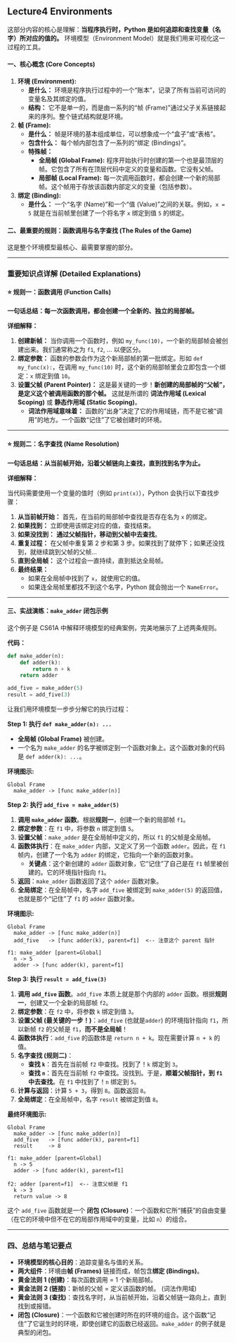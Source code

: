 ## Lecture4 Environments

这部分内容的核心是理解：**当程序执行时，Python 是如何追踪和查找变量（名字）所对应的值的。** 环境模型（Environment Model）就是我们用来可视化这一过程的工具。



#### **一、核心概念 (Core Concepts)**

1. **环境 (Environment):**
   - **是什么：** 环境是程序执行过程中的一个“账本”，记录了所有当前可访问的变量名及其绑定的值。
   - **结构：** 它不是单一的，而是由一系列的“帧 (Frame)”通过父子关系链接起来的序列。整个链式结构就是环境。
2. **帧 (Frame):**
   - **是什么：** 帧是环境的基本组成单位，可以想象成一个“盒子”或“表格”。
   - **包含什么：** 每个帧内部包含了一系列的“绑定 (Bindings)”。
   - **特殊帧：**
     - **全局帧 (Global Frame):** 程序开始执行时创建的第一个也是最顶层的帧。它包含了所有在顶层代码中定义的变量和函数。它没有父帧。
     - **局部帧 (Local Frame):** 每一次调用函数时，都会创建一个新的局部帧。这个帧用于存放该函数内部定义的变量（包括参数）。
3. **绑定 (Binding):**
   - **是什么：** 一个“名字 (Name)”和一个“值 (Value)”之间的关联。例如，`x = 5` 就是在当前帧里创建了一个将名字 `x` 绑定到值 `5` 的绑定。



#### **二、最重要的规则：函数调用与名字查找 (The Rules of the Game)**

这是整个环境模型最核心、最需要掌握的部分。

------



### **重要知识点详解 (Detailed Explanations)**



#### **⭐ 规则一：函数调用 (Function Calls)**

**一句话总结：每一次函数调用，都会创建一个全新的、独立的局部帧。**

**详细解释：**

1. **创建新帧：** 当你调用一个函数时，例如 `my_func(10)`，一个新的局部帧会被创建出来。我们通常称之为 `f1`, `f2`, ... 以便区分。
2. **绑定参数：** 函数的参数会作为这个新局部帧的第一批绑定。形如 `def my_func(x):`，在调用 `my_func(10)` 时，这个新的局部帧里会立即包含一个绑定：`x` 绑定到值 `10`。
3. **设置父帧 (Parent Pointer)：** 这是最关键的一步！**新创建的局部帧的“父帧”，是定义这个被调用函数的那个帧。** 这就是所谓的 **词法作用域 (Lexical Scoping)** 或 **静态作用域 (Static Scoping)**。
   - **词法作用域意味着：** 函数的“出身”决定了它的作用域链，而不是它被“调用”的地方。一个函数“记住”了它被创建时的环境。

------



#### **⭐ 规则二：名字查找 (Name Resolution)**

**一句话总结：从当前帧开始，沿着父帧链向上查找，直到找到名字为止。**

**详细解释：**

当代码需要使用一个变量的值时（例如 `print(x)`），Python 会执行以下查找步骤：

1. **从当前帧开始：** 首先，在当前的局部帧中查找是否存在名为 `x` 的绑定。
2. **如果找到：** 立即使用该绑定对应的值，查找结束。
3. **如果没找到：** **通过父帧指针，移动到父帧中去查找**。
4. **重复过程：** 在父帧中重复第 2 步和第 3 步。如果找到了就停下；如果还没找到，就继续跳到父帧的父帧...
5. **直到全局帧：** 这个过程会一直持续，直到抵达全局帧。
6. **最终结果：**
   - 如果在全局帧中找到了 `x`，就使用它的值。
   - 如果连全局帧里都找不到这个名字，Python 就会抛出一个 `NameError`。

------



#### **三、实战演练：`make_adder` 闭包示例**

这个例子是 CS61A 中解释环境模型的经典案例，完美地展示了上述两条规则。

**代码：**

```python
def make_adder(n):
    def adder(k):
        return n + k
    return adder

add_five = make_adder(5)
result = add_five(3)
```

让我们用环境模型一步步分解它的执行过程：

**Step 1: 执行 `def make_adder(n): ...`**

- **全局帧 (Global Frame)** 被创建。
- 一个名为 `make_adder` 的名字被绑定到一个函数对象上。这个函数对象的代码是 `def adder(k): ...`。

**环境图示:**

```
Global Frame
  make_adder -> [func make_adder(n)]
```

**Step 2: 执行 `add_five = make_adder(5)`**

1. **调用 `make_adder` 函数**。根据**规则一**，创建一个新的局部帧 `f1`。
2. **绑定参数**：在 `f1` 中，将参数 `n` 绑定到值 `5`。
3. **设置父帧**：`make_adder` 是在全局帧中定义的，所以 `f1` 的父帧是全局帧。
4. **函数体执行**：在 `make_adder` 内部，又定义了另一个函数 `adder`。因此，在 `f1` 帧内，创建了一个名为 `adder` 的绑定，它指向一个新的函数对象。
   - **关键点**：这个新创建的 `adder` 函数对象，它“记住”了自己是在 `f1` 帧里被创建的。它的环境指针指向 `f1`。
5. **返回**：`make_adder` 函数返回了这个 `adder` 函数对象。
6. **全局绑定**：在全局帧中，名字 `add_five` 被绑定到 `make_adder(5)` 的返回值，也就是那个“记住”了 `f1` 的 `adder` 函数对象。

**环境图示:**

```
Global Frame
  make_adder -> [func make_adder(n)]
  add_five   -> [func adder(k), parent=f1]  <-- 注意这个 parent 指针

f1: make_adder [parent=Global]
  n -> 5
  adder -> [func adder(k), parent=f1]
```

**Step 3: 执行 `result = add_five(3)`**

1. **调用 `add_five` 函数**。`add_five` 本质上就是那个内部的 `adder` 函数。根据**规则一**，创建又一个全新的局部帧 `f2`。
2. **绑定参数**：在 `f2` 中，将参数 `k` 绑定到值 `3`。
3. **设置父帧 (最关键的一步！)**：`add_five` (也就是`adder`) 的环境指针指向 `f1`，所以新帧 `f2` 的父帧是 `f1`，**而不是全局帧**！
4. **函数体执行**：`add_five` 的函数体是 `return n + k`。现在需要计算 `n + k` 的值。
5. **名字查找 (规则二)**：
   - **查找 `k`**：首先在当前帧 `f2` 中查找。找到了！`k` 绑定到 `3`。
   - **查找 `n`**：首先在当前帧 `f2` 中查找。没找到。于是，**顺着父帧指针，到 `f1` 中去查找**。在 `f1` 中找到了！`n` 绑定到 `5`。
6. **计算与返回**：计算 `5 + 3`，得到 `8`。函数返回 `8`。
7. **全局绑定**：在全局帧中，名字 `result` 被绑定到值 `8`。

**最终环境图示:**

```
Global Frame
  make_adder -> [func make_adder(n)]
  add_five   -> [func adder(k), parent=f1]
  result     -> 8

f1: make_adder [parent=Global]
  n -> 5
  adder -> [func adder(k), parent=f1]

f2: adder [parent=f1]  <-- 注意父帧是 f1
  k -> 3
  return value -> 8
```

这个 `add_five` 函数就是一个 **闭包 (Closure)**：一个函数和它所“捕获”的自由变量（在它的环境中但不在它的局部作用域中的变量，比如 `n`）的组合。

------



### **四、总结与笔记要点**

- **环境模型的核心目的**：追踪变量名与值的关系。
- **两大组件**：环境由**帧 (Frames)** 链接而成，帧包含**绑定 (Bindings)**。
- **黄金法则 1 (创建)**：每次函数调用 = 1 个新局部帧。
- **黄金法则 2 (链接)**：新帧的父帧 = 定义该函数的帧。 (词法作用域)
- **黄金法则 3 (查找)**：查找名字时，从当前帧开始，沿着父帧链一路向上，直到找到或报错。
- **闭包 (Closure)**：一个函数和它被创建时所在的环境的组合。这个函数“记住”了它诞生时的环境，即使创建它的函数已经返回。`make_adder` 的例子就是典型的闭包。